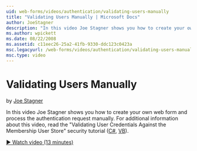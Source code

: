 ```yaml
---
uid: web-forms/videos/authentication/validating-users-manually
title: "Validating Users Manually | Microsoft Docs"
author: JoeStagner
description: "In this video Joe Stagner shows you how to create your own web form and process the authentication request manually. For additional information about this vi..."
ms.author: wpickett
ms.date: 08/22/2008
ms.assetid: c11eec26-25a2-41fb-9330-ddc123c0423a
msc.legacyurl: /web-forms/videos/authentication/validating-users-manually
msc.type: video
---
```

# Validating Users Manually

by [Joe Stagner](https://github.com/JoeStagner)

In this video Joe Stagner shows you how to create your own web form and process the authentication request manually. For additional information about this video, read the "Validating User Credentials Against the Membership User Store" security tutorial ([C#](../../overview/older-versions-security/membership/validating-user-credentials-against-the-membership-user-store-cs.md), [VB](../../overview/older-versions-security/membership/validating-user-credentials-against-the-membership-user-store-vb.md)).

[&#9654; Watch video (13 minutes)](https://channel9.msdn.com/Blogs/ASP-NET-Site-Videos/validating-users-manually)


